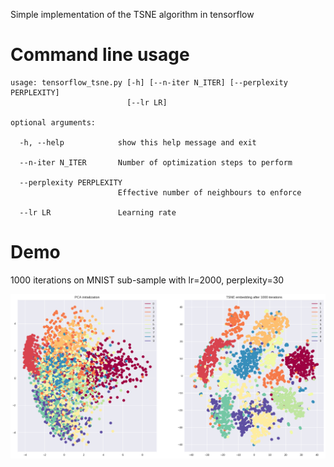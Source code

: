 Simple implementation of the TSNE algorithm in tensorflow

# Command line usage

	usage: tensorflow_tsne.py [-h] [--n-iter N_ITER] [--perplexity PERPLEXITY]
	                          [--lr LR]

	optional arguments:

	  -h, --help            show this help message and exit

	  --n-iter N_ITER       Number of optimization steps to perform

	  --perplexity PERPLEXITY
	                        Effective number of neighbours to enforce

	  --lr LR               Learning rate

# Demo

1000 iterations on MNIST sub-sample with lr=2000, perplexity=30

![TSNE demo](tsne_embedding.png?raw=true "TSNE demo (Final KL-Divergence : 1.200)")